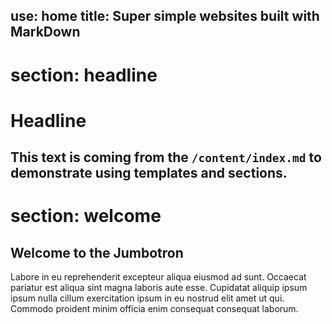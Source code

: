 use: home
title: Super simple websites built with MarkDown
---
section: headline
===
# Headline
This text is coming from the `/content/index.md` to demonstrate using templates and sections.
---
section: welcome
===
## Welcome to the Jumbotron
Labore in eu reprehenderit excepteur aliqua eiusmod ad sunt. Occaecat pariatur est aliqua sint magna laboris aute esse. Cupidatat aliquip ipsum ipsum nulla cillum exercitation ipsum in eu nostrud elit amet ut qui. Commodo proident minim officia enim consequat consequat laborum.
